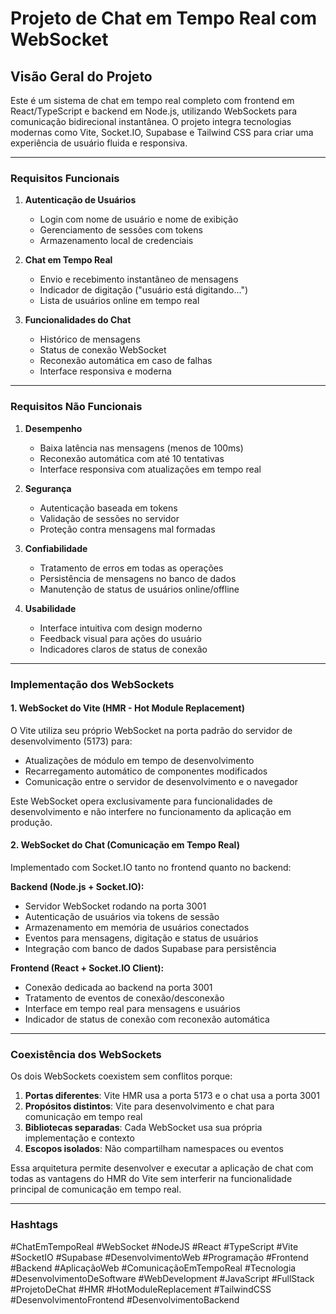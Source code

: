 # Projeto de Chat em Tempo Real com WebSocket

## Visão Geral do Projeto

Este é um sistema de chat em tempo real completo com frontend em React/TypeScript e backend em Node.js, utilizando WebSockets para comunicação bidirecional instantânea. O projeto integra tecnologias modernas como Vite, Socket.IO, Supabase e Tailwind CSS para criar uma experiência de usuário fluida e responsiva.

---

### Requisitos Funcionais

1. **Autenticação de Usuários**
   - Login com nome de usuário e nome de exibição
   - Gerenciamento de sessões com tokens
   - Armazenamento local de credenciais

2. **Chat em Tempo Real**
   - Envio e recebimento instantâneo de mensagens
   - Indicador de digitação ("usuário está digitando...")
   - Lista de usuários online em tempo real

3. **Funcionalidades do Chat**
   - Histórico de mensagens
   - Status de conexão WebSocket
   - Reconexão automática em caso de falhas
   - Interface responsiva e moderna

---

### Requisitos Não Funcionais

1. **Desempenho**
   - Baixa latência nas mensagens (menos de 100ms)
   - Reconexão automática com até 10 tentativas
   - Interface responsiva com atualizações em tempo real

2. **Segurança**
   - Autenticação baseada em tokens
   - Validação de sessões no servidor
   - Proteção contra mensagens mal formadas

3. **Confiabilidade**
   - Tratamento de erros em todas as operações
   - Persistência de mensagens no banco de dados
   - Manutenção de status de usuários online/offline

4. **Usabilidade**
   - Interface intuitiva com design moderno
   - Feedback visual para ações do usuário
   - Indicadores claros de status de conexão

---

### Implementação dos WebSockets

#### 1. WebSocket do Vite (HMR - Hot Module Replacement)

O Vite utiliza seu próprio WebSocket na porta padrão do servidor de desenvolvimento (5173) para:
- Atualizações de módulo em tempo de desenvolvimento
- Recarregamento automático de componentes modificados
- Comunicação entre o servidor de desenvolvimento e o navegador

Este WebSocket opera exclusivamente para funcionalidades de desenvolvimento e não interfere no funcionamento da aplicação em produção.

#### 2. WebSocket do Chat (Comunicação em Tempo Real)

Implementado com Socket.IO tanto no frontend quanto no backend:

**Backend (Node.js + Socket.IO):**
- Servidor WebSocket rodando na porta 3001
- Autenticação de usuários via tokens de sessão
- Armazenamento em memória de usuários conectados
- Eventos para mensagens, digitação e status de usuários
- Integração com banco de dados Supabase para persistência

**Frontend (React + Socket.IO Client):**
- Conexão dedicada ao backend na porta 3001
- Tratamento de eventos de conexão/desconexão
- Interface em tempo real para mensagens e usuários
- Indicador de status de conexão com reconexão automática

---

### Coexistência dos WebSockets

Os dois WebSockets coexistem sem conflitos porque:
1. **Portas diferentes**: Vite HMR usa a porta 5173 e o chat usa a porta 3001
2. **Propósitos distintos**: Vite para desenvolvimento e chat para comunicação em tempo real
3. **Bibliotecas separadas**: Cada WebSocket usa sua própria implementação e contexto
4. **Escopos isolados**: Não compartilham namespaces ou eventos

Essa arquitetura permite desenvolver e executar a aplicação de chat com todas as vantagens do HMR do Vite sem interferir na funcionalidade principal de comunicação em tempo real.

---

### Hashtags

#ChatEmTempoReal #WebSocket #NodeJS #React #TypeScript #Vite #SocketIO #Supabase #DesenvolvimentoWeb #Programação #Frontend #Backend #AplicaçãoWeb #ComunicaçãoEmTempoReal #Tecnologia #DesenvolvimentoDeSoftware #WebDevelopment #JavaScript #FullStack #ProjetoDeChat #HMR #HotModuleReplacement #TailwindCSS #DesenvolvimentoFrontend #DesenvolvimentoBackend